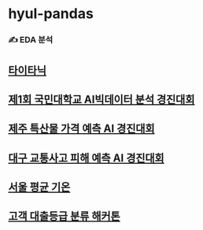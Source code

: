 # hyul-pandas

### ✍️ EDA 분석

## [타이타닉]()
## [제1회 국민대학교 AI빅데이터 분석 경진대회](https://github.com/hyul77/hyul-pandas/blob/main/%EC%A0%9C1%ED%9A%8C%20%EA%B5%AD%EB%AF%BC%EB%8C%80%ED%95%99%EA%B5%90%20AI%EB%B9%85%EB%8D%B0%EC%9D%B4%ED%84%B0%20%EB%B6%84%EC%84%9D%20%EA%B2%BD%EC%A7%84%EB%8C%80%ED%9A%8C/EDA_Class_V3.ipynb)
## [제주 특산물 가격 예측 AI 경진대회](https://github.com/hyul77/hyul-pandas/blob/main/%EC%A0%9C%EC%A3%BC%20%ED%8A%B9%EC%82%B0%EB%AC%BC%20%EA%B0%80%EA%B2%A9%20%EC%98%88%EC%B8%A1%20AI%20%EA%B2%BD%EC%A7%84%EB%8C%80%ED%9A%8C/jeju_EDA.ipynb)
## [대구 교통사고 피해 예측 AI 경진대회](https://github.com/hyul77/hyul-pandas/blob/main/%EB%8C%80%EA%B5%AC/model/EDA%EB%A7%8C.ipynb)
## [서울 평균 기온](https://github.com/hyul77/hyul-pandas/blob/main/%EC%84%9C%EC%9A%B8%20%ED%8F%89%EA%B7%A0%20%EA%B8%B0%EC%98%A8/model/EDA%EB%A7%8C.ipynb)
## [고객 대출등급 분류 해커톤]()
